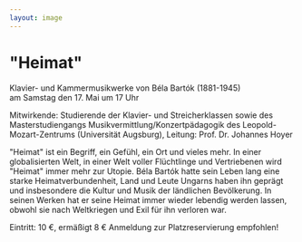 ```yaml
---
layout: image
---
```


# "Heimat"

Klavier- und Kammermusikwerke von Béla Bartók (1881-1945)  
am Samstag den 17. Mai um 17 Uhr   

Mitwirkende: Studierende der Klavier- und Streicherklassen sowie des Masterstudiengangs Musikvermittlung/Konzertpädagogik des Leopold-Mozart-Zentrums (Universität Augsburg), Leitung: Prof. Dr. Johannes Hoyer

"Heimat" ist ein Begriff, ein Gefühl, ein Ort und vieles mehr. In einer globalisierten Welt, in einer Welt voller Flüchtlinge und Vertriebenen wird "Heimat" immer mehr zur Utopie. Béla Bartók hatte sein Leben lang eine starke Heimatverbundenheit, Land und Leute Ungarns haben ihn geprägt und insbesondere die Kultur und Musik der ländlichen Bevölkerung. In seinen Werken hat er seine Heimat immer wieder lebendig werden lassen, obwohl sie nach Weltkriegen und Exil für ihn verloren war.

Eintritt: 10 €, ermäßigt 8 €
Anmeldung zur Platzreservierung empfohlen!
